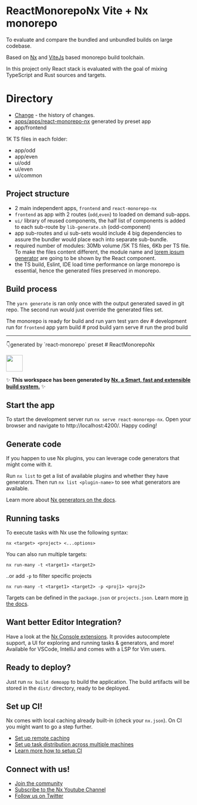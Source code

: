 # ReactMonorepoNx Vite + Nx monorepo 
To evaluate and compare the bundled and unbundled builds on large codebase.

Based on  [Nx](https://nx.dev/) and [ViteJs](https://vitejs.dev/) based monorepo build toolchain.

In this project only React stack is evaluated with the goal of mixing TypeScript and Rust sources and targets.

# Directory
* [Change](CHANGE.md) - the history of changes.
* [apps/apps/react-monorepo-nx](apps/react-monorepo-nx) generated by preset app
* app/frontend 

1K TS files in each folder:
* app/odd
* app/even
* ui/odd
* ui/even
* ui/common


## Project structure
* 2 main independent apps, `frontend` and `react-monorepo-nx`
* `frontend` as app with 2 routes (`odd`,`even`) to loaded on demand sub-apps. 
* `ui/` library of reused components, the half list of components is added to each sub-route by `lib-generate.sh` (odd-component)
* app sub-routes and ui sub-sets would include 4 big dependencies to assure the bundler would place each into separate sub-bundle.
* required number of modules: 30Mb volume /5K TS files, 6Kb per TS file.
To make the files content different, the module name and [lorem ipsum generator](https://www.npmjs.com/package/lorem-ipsum) are going to be shown by the React component.
* the TS build, Eslint, IDE load time performance on large monorepo is essential, hence the generated files preserved in monorepo. 


## Build process
The `yarn generate` is ran only once with the output generated saved in git repo. The second run would just override the generated files set.

The monorepo is ready for build and run 
    yarn test
    yarn dev   # development run for `frontend` app
    yarn build # prod build
    yarn serve # run the prod build

<hr/>
👇generated by `react-monorepo` preset
# ReactMonorepoNx

<a alt="Nx logo" href="https://nx.dev" target="_blank" rel="noreferrer"><img src="https://raw.githubusercontent.com/nrwl/nx/master/images/nx-logo.png" width="45"></a>

✨ **This workspace has been generated by [Nx, a Smart, fast and extensible build system.](https://nx.dev)** ✨


## Start the app

To start the development server run `nx serve react-monorepo-nx`. Open your browser and navigate to http://localhost:4200/. Happy coding!


## Generate code

If you happen to use Nx plugins, you can leverage code generators that might come with it.

Run `nx list` to get a list of available plugins and whether they have generators. Then run `nx list <plugin-name>` to see what generators are available.

Learn more about [Nx generators on the docs](https://nx.dev/plugin-features/use-code-generators).

## Running tasks

To execute tasks with Nx use the following syntax:

```
nx <target> <project> <...options>
```

You can also run multiple targets:

```
nx run-many -t <target1> <target2>
```

..or add `-p` to filter specific projects

```
nx run-many -t <target1> <target2> -p <proj1> <proj2>
```

Targets can be defined in the `package.json` or `projects.json`. Learn more [in the docs](https://nx.dev/core-features/run-tasks).

## Want better Editor Integration?

Have a look at the [Nx Console extensions](https://nx.dev/nx-console). It provides autocomplete support, a UI for exploring and running tasks & generators, and more! Available for VSCode, IntelliJ and comes with a LSP for Vim users.

## Ready to deploy?

Just run `nx build demoapp` to build the application. The build artifacts will be stored in the `dist/` directory, ready to be deployed.

## Set up CI!

Nx comes with local caching already built-in (check your `nx.json`). On CI you might want to go a step further.

- [Set up remote caching](https://nx.dev/core-features/share-your-cache)
- [Set up task distribution across multiple machines](https://nx.dev/core-features/distribute-task-execution)
- [Learn more how to setup CI](https://nx.dev/recipes/ci)

## Connect with us!

- [Join the community](https://nx.dev/community)
- [Subscribe to the Nx Youtube Channel](https://www.youtube.com/@nxdevtools)
- [Follow us on Twitter](https://twitter.com/nxdevtools)
